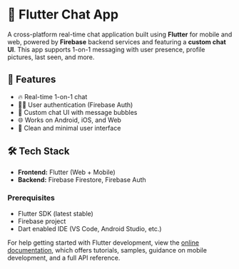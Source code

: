 # 💬 Flutter Chat App

A cross-platform real-time chat application built using **Flutter** for mobile and web, powered by **Firebase** backend services and featuring a **custom chat UI**. This app supports 1-on-1 messaging with user presence, profile pictures, last seen, and more.

## 🚀 Features

- 🔥 Real-time 1-on-1 chat
- 🧑‍💼 User authentication (Firebase Auth)
- 💬 Custom chat UI with message bubbles
- 🌐 Works on Android, iOS, and Web
- 🎨 Clean and minimal user interface

## 🛠️ Tech Stack

- **Frontend:** Flutter (Web + Mobile)
- **Backend:** Firebase Firestore, Firebase Auth

### Prerequisites

- Flutter SDK (latest stable)
- Firebase project
- Dart enabled IDE (VS Code, Android Studio, etc.)


For help getting started with Flutter development, view the
[online documentation](https://docs.flutter.dev/), which offers tutorials,
samples, guidance on mobile development, and a full API reference.
